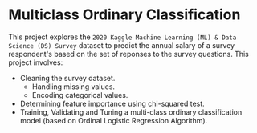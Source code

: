 # Multiclass Ordinary Classification
This project explores the `2020 Kaggle Machine Learning (ML) & Data Science (DS) Survey` dataset to predict the annual salary of a survey respondent's based on the set of reponses to the survey questions. 
This project involves:
 - Cleaning the survey dataset.
   - Handling missing values.
   - Encoding categorical values.
 - Determining feature importance using chi-squared test.
 - Training, Validating and Tuning a multi-class ordinary classification model (based on Ordinal Logistic Regression Algorithm).

